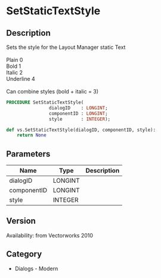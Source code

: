 # SetStaticTextStyle

## Description
Sets the style for the Layout Manager static Text<BR>
<BR>
Plain 0<BR>
Bold 1<BR>
Italic 2<BR>
Underline 4<BR>
<BR>
Can combine styles (bold + italic = 3)

```pascal
PROCEDURE SetStaticTextStyle(
				dialogID    : LONGINT;
				componentID : LONGINT;
				style       : INTEGER);
```

```python
def vs.SetStaticTextStyle(dialogID, componentID, style):
    return None
```

## Parameters
|Name|Type|Description|
|---|---|---|
|dialogID|LONGINT|   |
|componentID|LONGINT|   |
|style|INTEGER|   |

## Version
Availability: from Vectorworks 2010

## Category
* Dialogs - Modern


